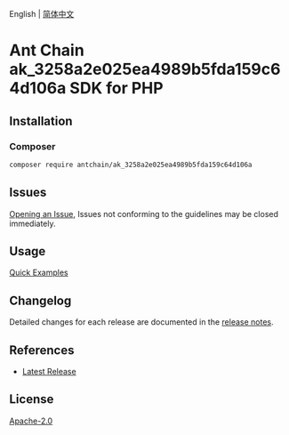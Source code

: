 English | [简体中文](README-CN.md)

# Ant Chain ak_3258a2e025ea4989b5fda159c64d106a SDK for PHP

## Installation

### Composer

```bash
composer require antchain/ak_3258a2e025ea4989b5fda159c64d106a
```

## Issues

[Opening an Issue](https://github.com/alipay/antchain-openapi-prod-sdk/issues/new), Issues not conforming to the guidelines may be closed immediately.

## Usage

[Quick Examples](https://github.com/alipay/antchain-openapi-prod-sdk/blob/master/docs/0-Examples-EN.md#quick-examples)

## Changelog

Detailed changes for each release are documented in the [release notes](./ChangeLog.txt).

## References

* [Latest Release](https://github.com/antchain-openapi-sdk-php)

## License

[Apache-2.0](http://www.apache.org/licenses/LICENSE-2.0)
